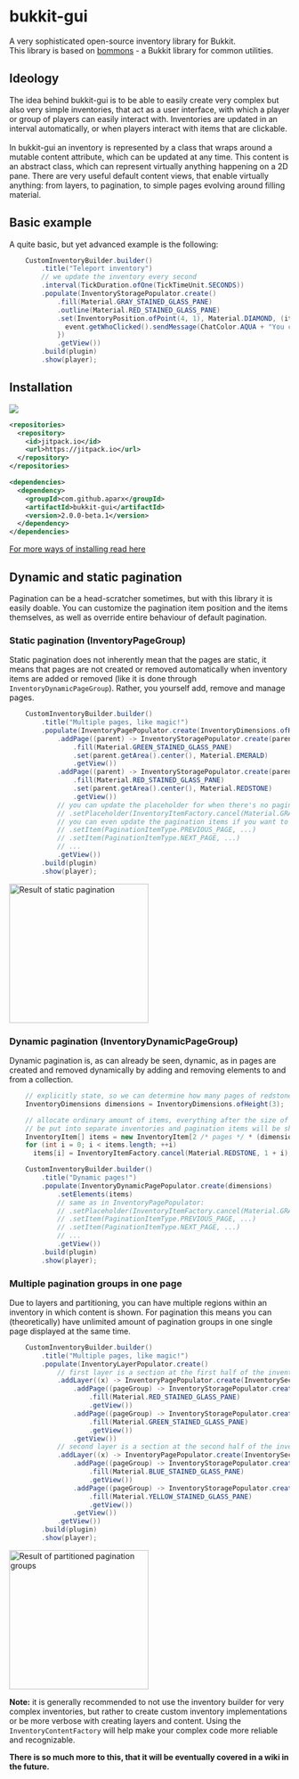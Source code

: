 # bukkit-gui
A very sophisticated open-source inventory library for Bukkit.<br/>
This library is based on [bommons](https://github.com/aparx/bommons) - a Bukkit library for common utilities.

## Ideology
The idea behind bukkit-gui is to be able to easily create very complex but also very simple inventories, that act as a user interface, with which a player or group of players can easily interact with. Inventories are updated in an interval automatically, or when players interact with items that are clickable.<br/><br/>
In bukkit-gui an inventory is represented by a class that wraps around a mutable content attribute, which can be updated at any time. This content is an abstract class, which can represent virtually anything happening on a 2D pane. There are very useful default content views, that enable virtually anything: from layers, to pagination, to simple pages evolving around filling material.

## Basic example
A quite basic, but yet advanced example is the following:

```java
    CustomInventoryBuilder.builder()
        .title("Teleport inventory")
        // we update the inventory every second
        .interval(TickDuration.ofOne(TickTimeUnit.SECONDS))
        .populate(InventoryStoragePopulator.create()
            .fill(Material.GRAY_STAINED_GLASS_PANE)
            .outline(Material.RED_STAINED_GLASS_PANE)
            .set(InventoryPosition.ofPoint(4, 1), Material.DIAMOND, (item, event) -> {
              event.getWhoClicked().sendMessage(ChatColor.AQUA + "You clicked the diamond!");
            })
            .getView())
        .build(plugin)
        .show(player);
```

## Installation
[![](https://jitpack.io/v/aparx/bukkit-gui.svg)](https://jitpack.io/#aparx/bukkit-gui)

```xml
<repositories>
  <repository>
    <id>jitpack.io</id>
    <url>https://jitpack.io</url>
  </repository>
</repositories>

<dependencies>
  <dependency>
    <groupId>com.github.aparx</groupId>
    <artifactId>bukkit-gui</artifactId>
    <version>2.0.0-beta.1</version>
  </dependency>
</dependencies>
```

[For more ways of installing read here](https://jitpack.io/#aparx/bukkit-gui)

## Dynamic and static pagination
Pagination can be a head-scratcher sometimes, but with this library it is easily doable. You can customize the pagination item position and the items themselves, as well as override entire behaviour of default pagination.

### Static pagination (InventoryPageGroup)
Static pagination does not inherently mean that the pages are static, it means that pages are not created or removed automatically when inventory items are added or removed (like it is done through `InventoryDynamicPageGroup`). Rather, you yourself add, remove and manage pages.

```java
    CustomInventoryBuilder.builder()
        .title("Multiple pages, like magic!")
        .populate(InventoryPagePopulator.create(InventoryDimensions.ofHeight(3))
            .addPage((parent) -> InventoryStoragePopulator.create(parent)
                .fill(Material.GREEN_STAINED_GLASS_PANE)
                .set(parent.getArea().center(), Material.EMERALD)
                .getView())
            .addPage((parent) -> InventoryStoragePopulator.create(parent)
                .fill(Material.RED_STAINED_GLASS_PANE)
                .set(parent.getArea().center(), Material.REDSTONE)
                .getView())
            // you can update the placeholder for when there's no pagination item
            // .setPlaceholder(InventoryItemFactory.cancel(Material.GRAY_STAINED_GLASS_PANE))
            // you can even update the pagination items if you want to
            // .setItem(PaginationItemType.PREVIOUS_PAGE, ...)
            // .setItem(PaginationItemType.NEXT_PAGE, ...)
            // ...
            .getView())
        .build(plugin)
        .show(player);
```
<img src="https://i.gyazo.com/06ac56b7456d0e5c3c75715bc063aa59.gif" width="250" alt="Result of static pagination"/>

### Dynamic pagination (InventoryDynamicPageGroup)
Dynamic pagination is, as can already be seen, dynamic, as in pages are created and removed dynamically by adding and removing elements to and from a collection.

```java
    // explicitly state, so we can determine how many pages of redstone we want
    InventoryDimensions dimensions = InventoryDimensions.ofHeight(3);

    // allocate ordinary amount of items, everything after the size of the inventory will
    // be put into separate inventories and pagination items will be shown
    InventoryItem[] items = new InventoryItem[2 /* pages */ * (dimensions.size() - 2)];
    for (int i = 0; i < items.length; ++i)
      items[i] = InventoryItemFactory.cancel(Material.REDSTONE, 1 + i);

    CustomInventoryBuilder.builder()
        .title("Dynamic pages!")
        .populate(InventoryDynamicPagePopulator.create(dimensions)
            .setElements(items)
            // same as in InventoryPagePopulator:
            // .setPlaceholder(InventoryItemFactory.cancel(Material.GRAY_STAINED_GLASS_PANE))
            // .setItem(PaginationItemType.PREVIOUS_PAGE, ...)
            // .setItem(PaginationItemType.NEXT_PAGE, ...)
            // ...
            .getView())
        .build(plugin)
        .show(player);
```

### Multiple pagination groups in one page
Due to layers and partitioning, you can have multiple regions within an inventory in which content is shown. For pagination this means you can (theoretically) have unlimited amount of pagination groups in one single page displayed at the same time.

```java
    CustomInventoryBuilder.builder()
        .title("Multiple pages, like magic!")
        .populate(InventoryLayerPopulator.create()
            // first layer is a section at the first half of the inventory
            .addLayer((x) -> InventoryPagePopulator.create(InventorySection.of(0, 0, 3, 3), x)
                .addPage((pageGroup) -> InventoryStoragePopulator.create(pageGroup)
                    .fill(Material.RED_STAINED_GLASS_PANE)
                    .getView())
                .addPage((pageGroup) -> InventoryStoragePopulator.create(pageGroup)
                    .fill(Material.GREEN_STAINED_GLASS_PANE)
                    .getView())
                .getView())
            // second layer is a section at the second half of the inventory
            .addLayer((x) -> InventoryPagePopulator.create(InventorySection.of(5, 0, 8, 3), x)
                .addPage((pageGroup) -> InventoryStoragePopulator.create(pageGroup)
                    .fill(Material.BLUE_STAINED_GLASS_PANE)
                    .getView())
                .addPage((pageGroup) -> InventoryStoragePopulator.create(pageGroup)
                    .fill(Material.YELLOW_STAINED_GLASS_PANE)
                    .getView())
                .getView())
            .getView())
        .build(plugin)
        .show(player);
```

<img src="https://i.gyazo.com/800c910ba22c6a059187874600026581.gif" width="250" alt="Result of partitioned pagination groups"/>

**Note:** it is generally recommended to not use the inventory builder for very complex inventories, but rather to create custom inventory implementations or be more verbose with creating layers and content. Using the `InventoryContentFactory` will help make your complex code more reliable and recognizable.

**There is so much more to this, that it will be eventually covered in a wiki in the future.**
